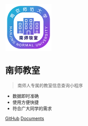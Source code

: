 <!-- _coverpage.md -->

![logo](assets/logo.png)

# 南师教室

> 南师人专属的教室信息查询小程序

- 数据即时准确
- 使用方便快捷
- 符合广大同学的需求

[GitHub](https://github.com/Repigeons/njnu-classroom)
[Documents](/zh/introduction)
